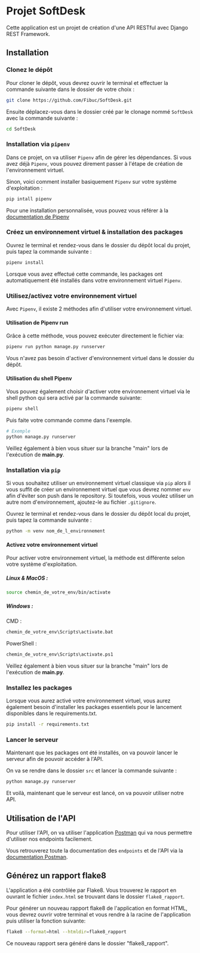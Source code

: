 # Projet SoftDesk

Cette application est un projet de création d'une API RESTful avec Django REST Framework.

## Installation

### Clonez le dépôt

Pour cloner le dépôt, vous devrez ouvrir le terminal et effectuer la commande suivante dans le dossier de votre choix :
```bash
git clone https://github.com/Fibuc/SoftDesk.git
```
Ensuite déplacez-vous dans le dossier créé par le clonage nommé `SoftDesk` avec la commande suivante :

```bash
cd SoftDesk
```

### Installation via `pipenv`

Dans ce projet, on va utiliser `Pipenv` afin de gérer les dépendances.
Si vous avez déjà `Pipenv`, vous pouvez direment passer à l'étape de création de l'environnement virtuel.

Sinon, voici comment installer basiquement `Pipenv` sur votre système d'exploitation :

```bash
pip intall pipenv
```

Pour une installation personnalisée, vous pouvez vous référer à la [documentation de Pipenv](https://pipenv.pypa.io/en/latest/installation.html)

### Créez un environnement virtuel & installation des packages

Ouvrez le terminal et rendez-vous dans le dossier du dépôt local du projet, puis tapez la commande suivante :

```bash
pipenv install
```
Lorsque vous avez effectué cette commande, les packages ont automatiquement été installés dans votre environnement virtuel `Pipenv`.

### Utilisez/activez votre environnement virtuel

Avec `Pipenv`, il existe 2 méthodes afin d'utiliser votre environnement virtuel.

#### Utilisation de Pipenv run

Grâce à cette méthode, vous pouvez exécuter directement le fichier via:

```bash
pipenv run python manage.py runserver
```

Vous n'avez pas besoin d'activer d'environnement virtuel dans le dossier du dépôt.

#### Utilisation du shell Pipenv

Vous pouvez également choisir d'activer votre environnement virtuel via le shell python qui sera activé par la commande suivante:

```bash
pipenv shell
```
Puis faite votre commande comme dans l'exemple.

```bash
# Exemple
python manage.py runserver
```

Veillez également à bien vous situer sur la branche "main" lors de l'exécution de **main.py**.

### Installation via `pip`

Si vous souhaitez utiliser un environnement virtuel classique via `pip` alors il vous suffit de créer un environnement virtuel que vous devrez nommer `env` afin d'éviter son push dans le repository. Si toutefois, vous voulez utiliser un autre nom d'environnement, ajoutez-le au fichier `.gitignore`.

Ouvrez le terminal et rendez-vous dans le dossier du dépôt local du projet, puis tapez la commande suivante :

```bash
python -m venv nom_de_l_environnement
```

#### Activez votre environnement virtuel

Pour activer votre environnement virtuel, la méthode est différente selon votre système d'exploitation.

##### Linux & MacOS :
```bash
source chemin_de_votre_env/bin/activate
```
##### Windows : 

CMD :
```bash
chemin_de_votre_env\Scripts\activate.bat
```

PowerShell :
```bash
chemin_de_votre_env\Scripts\activate.ps1
```

Veillez également à bien vous situer sur la branche "main" lors de l'exécution de **main.py**.

### Installez les packages

Lorsque vous aurez activé votre environnement virtuel, vous aurez également besoin d'installer les packages essentiels pour le lancement disponibles dans le requirements.txt.

```bash
pip install -r requirements.txt
```

### Lancer le serveur

Maintenant que les packages ont été installés, on va pouvoir lancer le serveur afin de pouvoir accéder à l'API.

On va se rendre dans le dossier `src` et lancer la commande suivante :

```bash
python manage.py runserver
```
Et voilà, maintenant que le serveur est lancé, on va pouvoir utiliser notre API.

## Utilisation de l'API

Pour utiliser l'API, on va utiliser l'application [Postman](https://www.postman.com/) qui va nous permettre d'utiliser nos endpoints facilement.

Vous retrouverez toute la documentation des `endpoints` et de l'API via la [documentation Postman](https://documenter.getpostman.com/view/34602535/2sAXjGduhA#auth-info-816b6102-7f95-4815-baf0-a2ae5f4fc558).

## Générez un rapport flake8

L'application a été contrôlée par Flake8. Vous trouverez le rapport en ouvrant le fichier `index.html` se trouvant dans le dossier `flake8_rapport`.

Pour générer un nouveau rapport flake8 de l'application en format HTML, vous devrez ouvrir votre terminal et vous rendre à la racine de l'application puis utiliser la fonction suivante:

```bash
flake8 --format=html --htmldir=flake8_rapport
```

Ce nouveau rapport sera généré dans le dossier "flake8_rapport".
